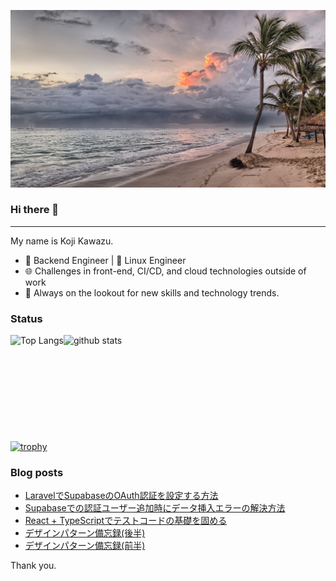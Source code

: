 <!--
**kojikawazu/kojikawazu** is a ✨ _special_ ✨ repository because its `README.md` (this file) appears on your GitHub profile.

Here are some ideas to get you started:

- 🔭 I’m currently working on ...
- 🌱 I’m currently learning ...
- 👯 I’m looking to collaborate on ...
- 🤔 I’m looking for help with ...
- 💬 Ask me about ...
- 📫 How to reach me: ...
- 😄 Pronouns: ...
- ⚡ Fun fact: ...
-->

![hello-world](./images/beach-1236581_1920.jpg)

### Hi there 👋

---

My name is Koji Kawazu.

- 🔧 Backend Engineer | 🐧 Linux Engineer
- 🌐 Challenges in front-end, CI/CD, and cloud technologies outside of work
- 📡 Always on the lookout for new skills and technology trends.


### Status

<div style="display: flex; margin-bottom: 20px;">
  <img alt="Top Langs" height="150px" src="https://github-readme-stats.vercel.app/api/top-langs/?username=kojikawazu&https://github.com/anuraghazra/github-readme-stats" />
  <img alt="github stats" height="150px" src="https://github-readme-stats.vercel.app/api?username=kojikawazu&show_icons=true&theme=transparent" />
</div>

[![trophy](https://github-profile-trophy.vercel.app/?username=kojikawazu&theme=onedark&column=7)](https://github.com/ryo-ma/github-profile-trophy)

### Blog posts

<!-- BLOG-POST-LIST:START -->
- [LaravelでSupabaseのOAuth認証を設定する方法](https://zenn.dev/kou_kawa/articles/40-laravel-supabase)
- [Supabaseでの認証ユーザー追加時にデータ挿入エラーの解決方法](https://zenn.dev/kou_kawa/articles/39-nextjs-supabase-oauth-error)
- [React + TypeScriptでテストコードの基礎を固める](https://zenn.dev/kou_kawa/articles/37-react-unit-test)
- [デザインパターン備忘録&lpar;後半&rpar;](https://zenn.dev/kou_kawa/articles/36-design-pattern-02)
- [デザインパターン備忘録&lpar;前半&rpar;](https://zenn.dev/kou_kawa/articles/35-design-pattern-01)
<!-- BLOG-POST-LIST:END -->

Thank you.